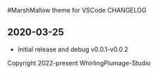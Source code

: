 #MarshMallow theme for VSCode CHANGELOG

## 2020-03-25
- Initial release and debug v0.0.1-v0.0.2


Copyright 2022-present WhirlingPlumage-Studio 
